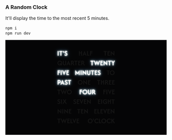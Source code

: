 ### A Random Clock

It'll display the time to the most recent 5 minutes.

```
npm i
npm run dev
```

![Clock](/screenshot.png)
